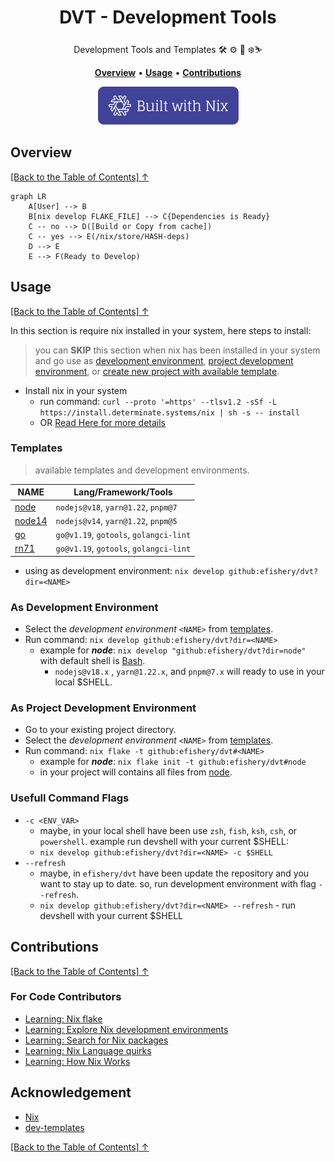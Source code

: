 <div align="center">

<h1 id="toc">DVT - Development Tools</h1>
  <p>
  Development Tools and Templates 🛠️ ⚙️ 🔭 ❄️⛷️
  </p>

<p align="center">
  <a href="#overview"><strong>Overview</strong></a>  • 
  <a href="#usage"><strong>Usage</strong></a>  • 
  <a href="#contributions"><strong>Contributions</strong></a>
</p>

[![Built with Nix](https://github.com/nix-community/builtwithnix.org/raw/master/badge.svg)](https://builtwithnix.org)

</div>

## Overview

[[Back to the Table of Contents] ↑](#toc)

```mermaid
graph LR
    A[User] --> B
    B[nix develop FLAKE_FILE] --> C{Dependencies is Ready}
    C -- no --> D([Build or Copy from cache])
    C -- yes --> E(/nix/store/HASH-deps)
    D --> E
    E --> F(Ready to Develop)
```

<!-- TODO -->

## Usage

[[Back to the Table of Contents] ↑](#toc)

In this section is require nix installed in your system, here steps to install: 

> you can **SKIP** this section when nix has been installed in your system and go use as [development environment](#as-development-environment), [project development environment](#as-project-development-environment), or [create new project with available template](#as-project-boilerplate).

* Install nix in your system
  * run command: `curl --proto '=https' --tlsv1.2 -sSf -L https://install.determinate.systems/nix | sh -s -- install`
  * OR [Read Here for more details](https://zero-to-nix.com/start/install#up)

### Templates

> available templates and development environments.


| NAME                | Lang/Framework/Tools                      |
| -------------       | -------------                             |
| [node](./node)      | `nodejs@v18`, `yarn@1.22`, `pnpm@7`       |
| [node14](./node14)  | `nodejs@v14`, `yarn@1.22`, `pnpm@5`       |
| [go](./go)          | `go@v1.19`, `gotools`, `golangci-lint`    |
| [rn71](./go)        | `go@v1.19`, `gotools`, `golangci-lint`    |

* using as development environment: `nix develop github:efishery/dvt?dir=<NAME>`

### As Development Environment

* Select the _development environment_ `<NAME>` from [templates](#templates).
* Run command: `nix develop github:efishery/dvt?dir=<NAME>` 
  * example for _**node**_: `nix develop "github:efishery/dvt?dir=node"` with default shell is [Bash](https://www.gnu.org/software/bash/).
    * `nodejs@v18.x` , `yarn@1.22.x`, and `pnpm@7.x` will ready to use in your local $SHELL.

### As Project Development Environment

* Go to your existing project directory.
* Select the _development environment_ `<NAME>` from [templates](#templates).
* Run command: `nix flake -t github:efishery/dvt#<NAME>`
  * example for _**node**_: `nix flake init -t github:efishery/dvt#node`
  * in your project will contains all files from [node](./node).

### Usefull Command Flags

* `-c <ENV_VAR>`
  * maybe, in your local shell have been use `zsh`, `fish`, `ksh`, `csh`, or `powershell`. example run devshell with your current $SHELL:
  * `nix develop github:efishery/dvt?dir=<NAME> -c $SHELL`
* `--refresh`
  * maybe, in `efishery/dvt` have been update the repository and you want to stay up to date. so, run development environment with flag `--refresh`.
  * `nix develop github:efishery/dvt?dir=<NAME> --refresh` - run devshell with your current $SHELL

<!-- TODO
### As Project Boilerplate

* Select availables project templates name in the tables.
  * run command `nix flake -t github:efishery/dvt#<NAME>`
  * example for _**react-native@0.71**_: `nix flake init -t github:efishery/dvt#rn71`
-->

## Contributions

[[Back to the Table of Contents] ↑](#toc)

### For Code Contributors

* [Learning: Nix flake](https://zero-to-nix.com/concepts/flakes)
* [Learning: Explore Nix development environments](https://zero-to-nix.com/start/nix-develop)
* [Learning: Search for Nix packages](https://zero-to-nix.com/start/nix-search)
* [Learning: Nix Language quirks](https://nixos.wiki/wiki/Nix_Language_Quirks)
* [Learning: How Nix Works](https://nixos.org/guides/how-nix-works.html)

<!-- TODO 

### Request

-->

## Acknowledgement

* [Nix](https://nixos.org)
* [dev-templates](https://github.com/the-nix-way/dev-templates)

[[Back to the Table of Contents] ↑](#toc)
